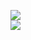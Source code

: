 [![](https://img.shields.io/badge/Made%20With-Github%20Spray-lightgrey.svg?style=for-the-badge&logo=github)](https://github.com/Annihil/github-spray#12556)  
[![](https://i.imgur.com/2DrTn0Z.gif)](https://github.com/Annihil/github-spray)